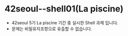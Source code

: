 # 42seoul--shell01(La piscine)

* 42seoul 5기 La piscine 기간 중 실시한 Shell 과제 입니다.
* 문제는 비밀유지조항으로 유출할 수 없습니다.
